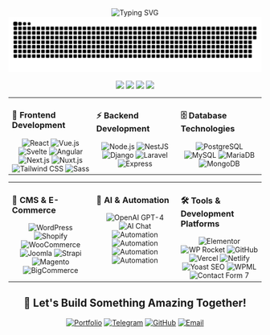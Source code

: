 <div align="center">
  <img src="https://readme-typing-svg.herokuapp.com?font=Fira+Code&weight=600&size=28&pause=1000&color=2E9FFF&center=true&vCenter=true&width=800&lines=Full+Stack+Developer;AI+%26+Automation+Specialist;CMS+%26+E-Commerce+Expert;Database+Architect" alt="Typing SVG" />

<div align="center">
  <img src="https://raw.githubusercontent.com/Achuan-2/Achuan-2/main/assets/github-contribution-grid-snake.svg" >
</div>

<!-- ![](https://github-profile-summary-cards.vercel.app/api/cards/profile-details?username=dreamhighcodestar&theme=nord_dark) -->
![](https://github-profile-summary-cards.vercel.app/api/cards/repos-per-language?username=dreamhighcodestar&theme=nord_dark)
![](https://github-profile-summary-cards.vercel.app/api/cards/most-commit-language?username=dreamhighcodestar&theme=nord_dark)
![](https://github-profile-summary-cards.vercel.app/api/cards/stats?username=dreamhighcodestar&theme=nord_dark)
![](https://github-profile-summary-cards.vercel.app/api/cards/productive-time?username=dreamhighcodestar&theme=nord_dark)

<table><tr><td valign="top" width="33%">

### 🎨 Frontend Development

  <div align="center">  
    <img src="https://cdn.jsdelivr.net/gh/devicons/devicon/icons/react/react-original.svg" width="48" height="48" alt="React" />
    <img src="https://cdn.jsdelivr.net/gh/devicons/devicon/icons/vuejs/vuejs-original.svg" width="48" height="48" alt="Vue.js" />
    <img src="https://cdn.jsdelivr.net/gh/devicons/devicon/icons/svelte/svelte-original.svg" width="48" height="48" alt="Svelte" />
    <img src="https://cdn.jsdelivr.net/gh/devicons/devicon/icons/angularjs/angularjs-original.svg" width="48" height="48" alt="Angular" />
    <img src="https://cdn.jsdelivr.net/gh/devicons/devicon/icons/nextjs/nextjs-original.svg" width="48" height="48" alt="Next.js" />
    <img src="https://cdn.jsdelivr.net/gh/devicons/devicon/icons/nuxtjs/nuxtjs-original.svg" width="48" height="48" alt="Nuxt.js" />
    <img src="https://github.com/tailwindlabs.png?size=40" width="48" height="48" alt="Tailwind CSS" />
    <img src="https://cdn.jsdelivr.net/gh/devicons/devicon/icons/sass/sass-original.svg" width="48" height="48" alt="Sass" />
  </div>


</td><td valign="top" width="33%">

### ⚡ Backend Development

  <div align="center">  
    <img src="https://cdn.jsdelivr.net/gh/devicons/devicon/icons/nodejs/nodejs-original.svg" width="48" height="48" alt="Node.js" />
    <img src="https://avatars.githubusercontent.com/u/28507035?s=48&v=4" width="48" height="48" alt="NestJS" />
    <img src="https://cdn.jsdelivr.net/gh/devicons/devicon/icons/django/django-plain.svg" width="48" height="48" alt="Django" />
    <img src="https://avatars.githubusercontent.com/u/958072?s=48&v=4" width="48" height="48"  alt="Laravel" />
    <img src="https://cdn.jsdelivr.net/gh/devicons/devicon/icons/express/express-original.svg" width="48" height="48" alt="Express" />
  </div>

</td><td valign="top" width="33%">

### 🗄️ Database Technologies

  <div align="center">  
    <img src="https://cdn.jsdelivr.net/gh/devicons/devicon/icons/postgresql/postgresql-original.svg" width="48" height="48" alt="PostgreSQL" />
    <img src="https://cdn.jsdelivr.net/gh/devicons/devicon/icons/mysql/mysql-original.svg" width="48" height="48" alt="MySQL" />
    <img src="https://cdn.jsdelivr.net/gh/devicons/devicon/icons/mariadb/mariadb-original.svg" width="48" height="48" alt="MariaDB" />
    <img src="https://cdn.jsdelivr.net/gh/devicons/devicon/icons/mongodb/mongodb-original.svg" width="48" height="48" alt="MongoDB" />
  </div>

</td></tr></table>  

<table><tr><td valign="top" width="33%">

### 🛒 CMS & E-Commerce

  <div align="center">  
    <img src="https://github.com/WordPress.png?size=40" width="48" height="48" alt="WordPress" />
    <img src="https://github.com/Shopify.png?size=40" width="48" height="48" alt="Shopify" />
    <img src="https://github.com/woocommerce.png?size=40" width="48" height="48" alt="WooCommerce" />
    <img src="https://github.com/joomla.png?size=40" width="48" height="48" alt="Joomla" />
    <img src="https://github.com/strapi.png?size=40" width="48" height="48" alt="Strapi" />
    <img src="https://github.com/magento.png?size=40" width="48" height="48" alt="Magento" />
    <img src="https://github.com/bigcommerce.png?size=40" width="48" height="48" alt="BigCommerce" />
  </div>


</td><td valign="top" width="33%">

### 🤖 AI & Automation

  <div align="center">  
    <img src="https://upload.wikimedia.org/wikipedia/commons/0/04/ChatGPT_logo.svg" width="48" height="48" alt="OpenAI GPT-4" />
    <img src="https://cdn-icons-png.flaticon.com/512/8318/8318195.png" width="48" height="48" alt="AI Chat" />
    <img src="https://cdn-icons-png.flaticon.com/512/2040/2040946.png" width="48" height="48" alt="Automation" />
    <img src="https://github.com/n8n-io.png?size=40" width="48" height="48" alt="Automation" />
    <img src="https://github.com/zapier.png?size=40" width="48" height="48" alt="Automation" />
    <img src="https://github.com/integromat.png?size=40" width="48" height="48" alt="Automation" />
  </div>

</td><td valign="top" width="33%">

### 🛠️ Tools & Development Platforms

  <div align="center">  
    <img src="https://github.com/elementor.png?size=40" width="48" height="48" alt="Elementor" />
    <img src="https://github.com/mrmad.png?size=40" width="48" height="48" alt="WP Rocket" />
    <img src="https://cdn.jsdelivr.net/gh/devicons/devicon/icons/github/github-original.svg" width="48" height="48" alt="GitHub" />
    <img src="https://assets.vercel.com/image/upload/v1607554385/repositories/vercel/logo.png" width="48" height="48" alt="Vercel" />
    <img src="https://cdn.jsdelivr.net/gh/devicons/devicon/icons/netlify/netlify-original.svg" width="48" height="48" alt="Netlify" />
    <img src="https://github.com/Yoast.png?size=40" width="48" height="48" alt="Yoast SEO" />
    <img src="https://github.com/wp-premium.png?size=40" width="48" height="48" alt="WPML" />
    <img src="https://ps.w.org/contact-form-7/assets/icon-128x128.png" width="48" height="48" alt="Contact Form 7" />
  </div>

</td></tr></table>  


## 🚀 Let's Build Something Amazing Together!

[![Portfolio](https://img.shields.io/badge/Portfolio-000000?style=for-the-badge&logo=vercel&logoColor=white)](https://https://dreamhighportfolio.netlify.app)
[![Telegram](https://img.shields.io/badge/Telegram-0077B5?style=for-the-badge&logo=telegram&logoColor=white)](https://web.telegram.org/k/#@dream_high_coder)
[![GitHub](https://img.shields.io/badge/GitHub-100000?style=for-the-badge&logo=github&logoColor=white)](https://github.com/dreamhighcodestar)
[![Email](https://img.shields.io/badge/Email-D14836?style=for-the-badge&logo=gmail&logoColor=white)](mailto:dreamableai@gmail.com)